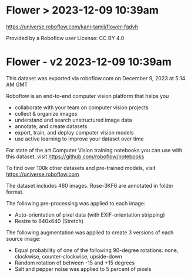 # Flower > 2023-12-09 10:39am
https://universe.roboflow.com/kani-tamil/flower-fgdvh

Provided by a Roboflow user
License: CC BY 4.0


Flower - v2 2023-12-09 10:39am
==============================

This dataset was exported via roboflow.com on December 9, 2023 at 5:14 AM GMT

Roboflow is an end-to-end computer vision platform that helps you
* collaborate with your team on computer vision projects
* collect & organize images
* understand and search unstructured image data
* annotate, and create datasets
* export, train, and deploy computer vision models
* use active learning to improve your dataset over time

For state of the art Computer Vision training notebooks you can use with this dataset,
visit https://github.com/roboflow/notebooks

To find over 100k other datasets and pre-trained models, visit https://universe.roboflow.com

The dataset includes 460 images.
Rose-3KF6 are annotated in folder format.

The following pre-processing was applied to each image:
* Auto-orientation of pixel data (with EXIF-orientation stripping)
* Resize to 640x640 (Stretch)

The following augmentation was applied to create 3 versions of each source image:
* Equal probability of one of the following 90-degree rotations: none, clockwise, counter-clockwise, upside-down
* Random rotation of between -15 and +15 degrees
* Salt and pepper noise was applied to 5 percent of pixels


